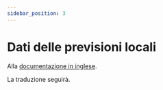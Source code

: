 ```yaml
---
sidebar_position: 3
---
```


# Dati delle previsioni locali

Alla [documentazione in inglese](https://opendatadocs.meteoswiss.ch/e-forecast-data/e4-local-forecast-data).

La traduzione seguirà.

